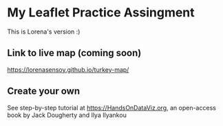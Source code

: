 # My Leaflet Practice Assingment
This is Lorena's version :)

## Link to live map (coming soon)
 https://lorenasensoy.github.io/turkey-map/

## Create your own
See step-by-step tutorial at https://HandsOnDataViz.org, an open-access book by Jack Dougherty and Ilya Ilyankou
